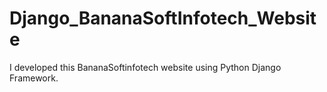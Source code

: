 # Django_BananaSoftInfotech_Website
I developed this BananaSoftinfotech website using Python Django Framework. 
